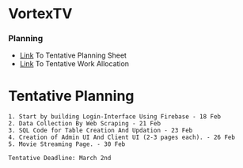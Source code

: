 # VortexTV
### Planning
- [Link](https://docs.google.com/document/d/18E7qcmh4KkIHvmFNecCmissjxJmts9V2GWyLtJiqTWw) To Tentative Planning Sheet  
- [Link](https://docs.google.com/spreadsheets/d/1xDONt-rLJLnVn7QzLjMJZeht1afKwEJy_DqDe-SNFug) To Tentative Work Allocation

# Tentative Planning
```
1. Start by building Login-Interface Using Firebase - 18 Feb
2. Data Collection By Web Scraping - 21 Feb
3. SQL Code for Table Creation And Updation - 23 Feb
4. Creation of Admin UI And Client UI (2-3 pages each). - 26 Feb
5. Movie Streaming Page. - 30 Feb

Tentative Deadline: March 2nd
```